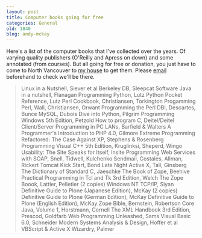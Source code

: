 ```yaml
---
layout: post
title: Computer books going for free
categories: General
old: 1840
blog: andy-mckay
---
```

Here's a list of the computer books that I've collected over the years. Of varying quality publishers (O'Reilly and Apress on down) and some annotated (from courses). But all going for free or donation, you just have to come to North Vancouver to <a href="http://maps.google.com/maps?f=q&hl=en&q=1425+chamberlain+drive,+north+vancouver,+bc&om=1">my house</a> to get them. Please <a href="mailto:andy@clearwind.ca">email</a> beforehand to check we'll be there.

<blockquote>Linux in a Nutshell, Siever et al
Berkeley DB, Sleepcat Software
Java in a nutshell, Flanagan
Programming Python, Lutz
Python Pocket Reference, Lutz
Perl Cookbook, Christiansen, Torkington
Progamming Perl, Wall, Christiansen, Orwant
Programming the Perl DBI, Descartes, Bunce
MySQL, Dubois
Dive into Python, Pilgrim
Programming Windows 5th Edition, Petzold
How to program C, Deitel/Deitel
Client/Server Programming in PC LANs, Barfield & Walters
A Programmer's Introduction to PHP 4.0, Gilmore
Extreme Programming Refactored: The Case Against XP, Stephens & Rosenberg
Programming Visual C++ 5th Edition, Kruglinksi, Sheperd, Wingo
Usability: The Site Speaks for Itself, Insite
Programming Web Services with SOAP, Snell, Tidwell, Kulchenko
Sendmail, Costales, Allman, Rickert
Tomcat Kick Start, Bond
Late Night Active X, Tall, Ginsberg
The Dictionary of Standard C, Jaeschke
The Book of Zope, Beehive
Practical Programming in Tcl and Tk 3rd Edition, Welch
The Zope Boook, Lattier, Pelletier (2 copies)
Windows NT TCP/IP, Siyan
Definitive Guide to Plone (Japanese Edition), McKay (2 copies)
Definitive Guide to Plone (German Edition), McKay
Definitive Guide to Plone (English Edition), McKay
Zope Bible, Bernstein, Robertson
Core Java, Volume 1, Horstmann, Cornell
The XML Handbook 3rd Edition, Prescod, Goldfarb
Web Programming Unleashed, Sams
Visual Basic 6.0, Schneider
Modern Systems Analysis & Design, Hoffer et al
VBScript & Active X Wizardry, Palmer
</blockquote>